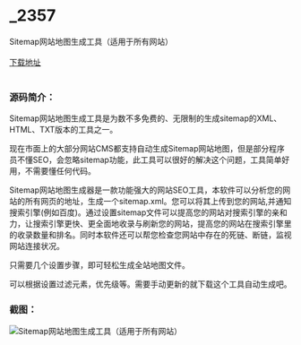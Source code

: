 # _2357
Sitemap网站地图生成工具（适用于所有网站）
<br/></br>
[下载地址](https://www.uuid2.com/2357.html "下载地址")
<br/></br>
<h3>源码简介：</h3>
<p>Sitemap网站地图生成工具是为数不多免费的、无限制的生成sitemap的XML、HTML、TXT版本的工具之一。<p>
<p>现在市面上的大部分网站CMS都支持自动生成Sitemap网站地图，但是部分程序员不懂SEO，会忽略sitemap功能，此工具可以很好的解决这个问题，工具简单好用，不需要懂任何代码。<p>
<p>Sitemap网站地图生成器是一款功能强大的网站SEO工具，本软件可以分析您的网站的所有网页的地址，生成一个sitemap.xml。您可以将其上传到您的网站,并通知搜索引擎(例如百度)。通过设置sitemap文件可以提高您的网站对搜索引擎的亲和力，让搜索引擎更快、更全面地收录与刷新您的网站，提高您的网站在搜索引擎里的收录数量和排名。同时本软件还可以帮您检查您网站中存在的死链、断链，监视网站连接状况。<p>
<p>只需要几个设置步骤，即可轻松生成全站地图文件。<p>
<p>可以根据设置过滤元素，优先级等。需要手动更新的就下载这个工具自动生成吧。<p>
<h3>截图：</h3>
<img src="https://www.uuid2.com/wp-content/uploads/img/202105/ab1215e928.png" alt="Sitemap网站地图生成工具（适用于所有网站）">
